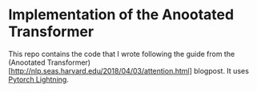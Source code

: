 # Implementation of the Anootated Transformer

This repo contains the code that I wrote following the guide from the (Anootated Transformer)[http://nlp.seas.harvard.edu/2018/04/03/attention.html]
blogpost. It uses [Pytorch Lightning](https://pytorch-lightning.readthedocs.io/en/stable/).
